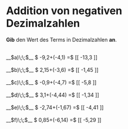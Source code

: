 <!--
version:  0.0.1

language: de

@style
main > *:not(:last-child) {
  margin-bottom: 3rem;
}

input {
    text-align: center;
}

.flex-container {
    display: flex;
    flex-wrap: wrap;
    align-items: stretch;
    gap: 20px;
}

.flex-child {
    flex: 1;
    min-width: 350px;
    margin-right: 20px;
}

@media (max-width: 400px) {
    .flex-child {
        flex: 100%;
        margin-right: 0;
    }
}
@end

formula: \carry   \textcolor{red}{\scriptsize #1}
formula: \digit   \rlap{\carry{#1}}\phantom{#2}#2
formula: \permil  \text{‰}

import: https://raw.githubusercontent.com/LiaTemplates/Tikz-Jax/main/README.md

script: https://cdn.jsdelivr.net/gh/LiaTemplates/Tikz-Jax@main/dist/index.js


tags: Addition, Negative Zahlen, Dezimalzahlen, leicht, niedrig, Angeben

comment: Addiere negative Dezimalzahlen im Kopf.

author: Martin Lommatzsch

-->




# Addition von negativen Dezimalzahlen

**Gib** den Wert des Terms in Dezimalzahlen **an**.

<section class="flex-container">

<div class="flex-child">
<br>
__$a)\;\;$__ $ -9,2+(-4,1) =$ [[  -13,3  ]]
<br>
</div> 
<div class="flex-child">
<br>
__$b)\;\;$__ $ 2,15+(-3,6) =$ [[  -1,45  ]]
<br>
</div> 
<div class="flex-child">
<br>
__$c)\;\;$__ $ -0,9+(-4,7) =$ [[  -5,8  ]]
<br>
</div> 
<div class="flex-child">
<br>
__$d)\;\;$__ $ 3,1+(-4,44) =$ [[  -1,34  ]]
<br>
</div> 
<div class="flex-child">
<br>
__$e)\;\;$__ $ -2,74+(-1,67) =$ [[  -4,41  ]]
<br>
</div> 
<div class="flex-child">
<br>
__$f)\;\;$__ $ 0,85+(-6,14) =$ [[  -5,29  ]]
<br>
</div> 
</section>
<br>
<br>
<br>
<br>

